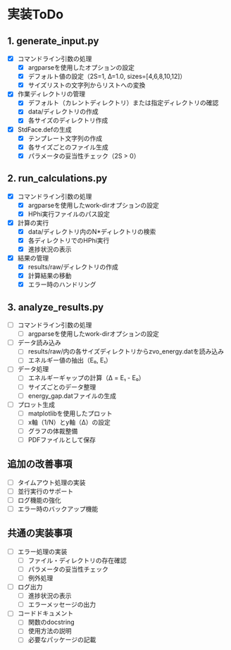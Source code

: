 # 実装ToDo

## 1. generate_input.py
- [x] コマンドライン引数の処理
  - [x] argparseを使用したオプションの設定
  - [x] デフォルト値の設定（2S=1, Δ=1.0, sizes=[4,6,8,10,12]）
  - [x] サイズリストの文字列からリストへの変換

- [x] 作業ディレクトリの管理
  - [x] デフォルト（カレントディレクトリ）または指定ディレクトリの確認
  - [x] data/ディレクトリの作成
  - [x] 各サイズのディレクトリ作成

- [x] StdFace.defの生成
  - [x] テンプレート文字列の作成
  - [x] 各サイズごとのファイル生成
  - [x] パラメータの妥当性チェック（2S > 0）

## 2. run_calculations.py
- [x] コマンドライン引数の処理
  - [x] argparseを使用したwork-dirオプションの設定
  - [x] HPhi実行ファイルのパス設定

- [x] 計算の実行
  - [x] data/ディレクトリ内のN*ディレクトリの検索
  - [x] 各ディレクトリでのHPhi実行
  - [x] 進捗状況の表示

- [x] 結果の管理
  - [x] results/raw/ディレクトリの作成
  - [x] 計算結果の移動
  - [x] エラー時のハンドリング

## 3. analyze_results.py
- [ ] コマンドライン引数の処理
  - [ ] argparseを使用したwork-dirオプションの設定

- [ ] データ読み込み
  - [ ] results/raw/内の各サイズディレクトリからzvo_energy.datを読み込み
  - [ ] エネルギー値の抽出（E₀, E₁）

- [ ] データ処理
  - [ ] エネルギーギャップの計算（Δ = E₁ - E₀）
  - [ ] サイズごとのデータ整理
  - [ ] energy_gap.datファイルの生成

- [ ] プロット生成
  - [ ] matplotlibを使用したプロット
  - [ ] x軸（1/N）とy軸（Δ）の設定
  - [ ] グラフの体裁整備
  - [ ] PDFファイルとして保存

## 追加の改善事項
- [ ] タイムアウト処理の実装
- [ ] 並行実行のサポート
- [ ] ログ機能の強化
- [ ] エラー時のバックアップ機能

## 共通の実装事項
- [ ] エラー処理の実装
  - [ ] ファイル・ディレクトリの存在確認
  - [ ] パラメータの妥当性チェック
  - [ ] 例外処理

- [ ] ログ出力
  - [ ] 進捗状況の表示
  - [ ] エラーメッセージの出力

- [ ] コードドキュメント
  - [ ] 関数のdocstring
  - [ ] 使用方法の説明
  - [ ] 必要なパッケージの記載 
